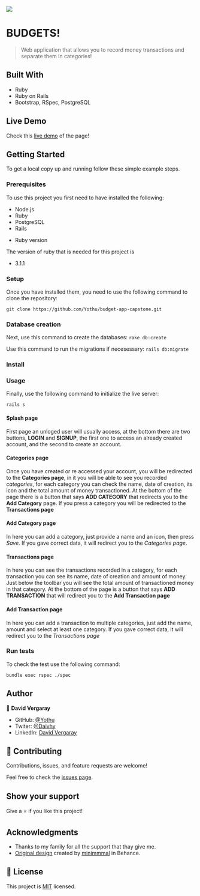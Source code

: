 ![](https://img.shields.io/badge/Microverse-blueviolet)

# BUDGETS!

> Web application that allows you to record money transactions and separate them in categories!


## Built With

- Ruby
- Ruby on Rails
- Bootstrap, RSpec, PostgreSQL

## Live Demo

Check this [live demo](https://intense-mesa-48756.herokuapp.com/) of the page!

## Getting Started


To get a local copy up and running follow these simple example steps.

### Prerequisites

To use this project you first need to have installed the following:

+ Node.js
+ Ruby
+ PostgreSQL
+ Rails

* Ruby version

The version of ruby that is needed for this project is 

+ 3.1.1

### Setup

Once you have installed them, you need to use the following command to clone the repository:

```git clone https://github.com/Yothu/budget-app-capstone.git```

### Database creation

Next, use this command to create the databases:
```rake db:create```

Use this command to run the migrations if necesessary:
```rails db:migrate```
### Install

### Usage

Finally, use the following command to initialize the live server:

```rails s```


#### Splash page

First page an unloged user will usually access, at the bottom there are two buttons, **LOGIN** and **SIGNUP**, the first one to access an already created account, and the second to create an account.

#### Categories page

Once you have created or re accessed your account, you will be redirected to the **Categories page**, in it you will be able to see you recorded *categories*, for each category you can check the name, date of creation, its icon and the total amount of money transactioned.
At the bottom of the page there is a button that says **ADD CATEGORY** that redirects you to the **Add Category** page.
If you press a category you will be redirected to the **Transactions page**


#### Add Category page

In here you can add a category, just provide a name and an icon, then press *Save*. If you gave correct data, it will redirect you to the *Categories page*.

#### Transactions page

In here you can see the transactions recorded in a category, for each transaction you can see its name, date of creation and amount of money. Just below the toolbar you will see the total amount of transactioned money in that category.
At the bottom of the page is a button that says **ADD TRANSACTION** that will redirect you to the **Add Transaction page**

#### Add Transaction page

In here you can add a transaction to multiple categories, just add the name, amount and select at least one category. If you gave correct data, it will redirect you to the *Transactions page*

### Run tests

To check the test use the following command:

```bundle exec rspec ./spec```

## Author

👤 **David Vergaray**

- GitHub:   [@Yothu](https://github.com/Yothu)
- Twiter:   [@Daivhy](https://twitter.com/Daivhy)
- LinkedIn: [David Vergaray](https://www.linkedin.com/in/david-vergaray-almontes-051a11127/)

## 🤝 Contributing

Contributions, issues, and feature requests are welcome!

Feel free to check the [issues page](../../issues/).

## Show your support

Give a ⭐️ if you like this project!

## Acknowledgments

- Thanks to my family for all the support that thay give me.
- [Original design](https://www.behance.net/gallery/19759151/Snapscan-iOs-design-and-branding?tracking_source=) created by [minimmmal](https://www.behance.net/gregoirevella) in Behance.

## 📝 License

This project is [MIT](./MIT.md) licensed.
